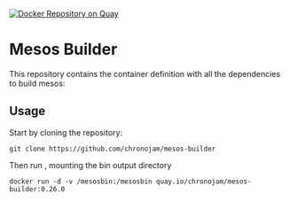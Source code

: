 [![Docker Repository on Quay](https://quay.io/repository/chronojam/mesos-builder/status "Docker Repository on Quay")](https://quay.io/repository/chronojam/mesos-builder)

Mesos Builder
=

This repository contains the container definition  with all the dependencies to build mesos:

Usage
-

Start by cloning the repository:

    git clone https://github.com/chronojam/mesos-builder

Then run , mounting the bin output directory

    docker run -d -v /mesosbin:/mesosbin quay.io/chronojam/mesos-builder:0.26.0

